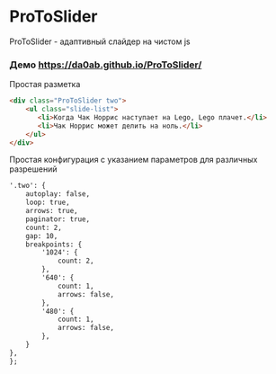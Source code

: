 # ProToSlider
ProToSlider - адаптивный слайдер на чистом js


### Демо https://da0ab.github.io/ProToSlider/




Простая разметка
```HTML
<div class="ProToSlider two">
    <ul class="slide-list">
       <li>Когда Чак Норрис наступает на Lego, Lego плачет.</li>
       <li>Чак Норрис может делить на ноль.</li>
    </ul>
</div>
```

Простая конфигурация с указанием параметров для различных разрешений
```HTML
'.two': {
    autoplay: false,
    loop: true,
    arrows: true,
    paginator: true,
    count: 2,
    gap: 10,
    breakpoints: {
        '1024': {
            count: 2,
        },
        '640': {
            count: 1,
            arrows: false,
        },
        '480': {
            count: 1,
            arrows: false,
        },
    }
},
};
```
